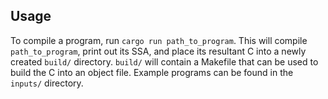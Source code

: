 ## Usage
To compile a program, run `cargo run path_to_program`.  This will compile `path_to_program`, print out its SSA, and place its resultant C into a newly created `build/` directory. `build/` will contain a Makefile that can be used to build the C into an object file. Example programs can be found in the `inputs/` directory.
